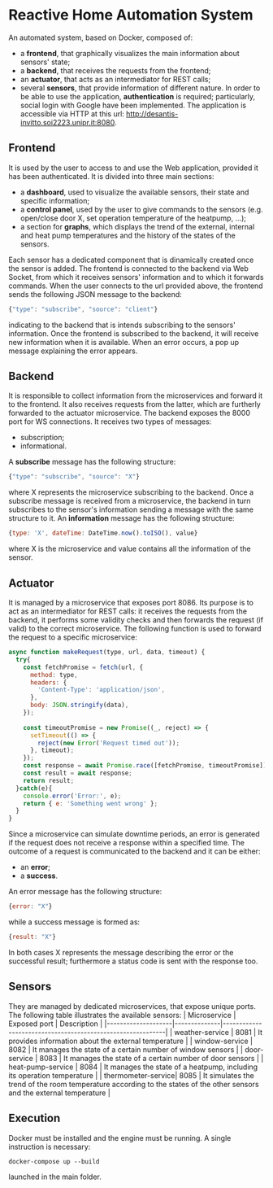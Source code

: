 # Reactive Home Automation System
An automated system, based on Docker, composed of:
  - a **frontend**, that graphically visualizes the main information about sensors' state;
  - a **backend**, that receives the requests from the frontend;
  - an **actuator**, that acts as an intermediator for REST calls;
  - several **sensors**, that provide information of different nature.
In order to be able to use the application, **authentication** is required; particularly, social login with Google have been implemented.
The application is accessible via HTTP at this url: http://desantis-invitto.soi2223.unipr.it:8080.

## Frontend
It is used by the user to access to and use the Web application, provided it has been authenticated. It is divided into three main sections:
  - a **dashboard**, used to visualize the available sensors, their state and specific information;
  - a **control panel**, used by the user to give commands to the sensors (e.g. open/close door X, set operation temperature of the heatpump, ...);
  - a section for **graphs**, which displays the trend of the external, internal and heat pump temperatures and the history of the states of the sensors.

Each sensor has a dedicated component that is dinamically created once the sensor is added. The frontend is connected to the backend via Web Socket, from which it receives sensors' information and to which it forwards commands.
When the user connects to the url provided above, the frontend sends the following JSON message to the backend:
```javascript
{"type": "subscribe", "source": "client"}
```
indicating to the backend that is intends subscribing to the sensors' information. Once the frontend is subscribed to the backend, it will receive new information when it is available. When an error occurs, a pop up message explaining the error appears.

## Backend
It is responsible to collect information from the microservices and forward it to the frontend. It also receives requests from the latter, which are furtherly forwarded to the actuator microservice.
The backend exposes the 8000 port for WS connections.
It receives two types of messages:
  - subscription;
  - informational.

A **subscribe** message has the following structure:
```javascript
{"type": "subscribe", "source": "X"}
```
where X represents the microservice subscribing to the backend. Once a subscribe message is received from a microservice, the backend in turn subscribes to the sensor's information sending a message with the same structure to it.
An **information** message has the following structure:
```javascript
{type: 'X', dateTime: DateTime.now().toISO(), value}
```
where X is the microservice and value contains all the information of the sensor.

## Actuator
It is managed by a microservice that exposes port 8086. Its purpose is to act as an intermediator for REST calls: it receives the requests from the backend, it performs some validity checks and then forwards the request (if valid) to the correct microservice.
The following function is used to forward the request to a specific microservice:
```javascript
async function makeRequest(type, url, data, timeout) {
  try{
    const fetchPromise = fetch(url, {
      method: type,
      headers: {
        'Content-Type': 'application/json',
      },
      body: JSON.stringify(data),
    });
  
    const timeoutPromise = new Promise((_, reject) => {
      setTimeout(() => {
        reject(new Error('Request timed out'));
      }, timeout);
    });
    const response = await Promise.race([fetchPromise, timeoutPromise]);
    const result = await response;
    return result;
  }catch(e){
    console.error('Error:', e);
    return { e: 'Something went wrong' };
  }
}
```
Since a microservice can simulate downtime periods, an error is generated if the request does not receive a response within a specified time.
The outcome of a request is communicated to the backend and it can be either:
  - an **error**;
  - a **success**.

An error message has the following structure:
```javascript
{error: "X"}
```
while a success message is formed as:
```javascript
{result: "X"}
```
In both cases X represents the message describing the error or the successful result; furthermore a status code is sent with the response too.

## Sensors
They are managed by dedicated microservices, that expose unique ports.
The following table illustrates the available sensors:
| Microservice       | Exposed port | Description                                                |
|--------------------|--------------|------------------------------------------------------------|
| weather-service    | 8081         | It provides information about the external temperature     |
| window-service     | 8082         | It manages the state of a certain number of window sensors |
| door-service       | 8083         | It manages the state of a certain number of door sensors   |
| heat-pump-service  | 8084         | It manages the state of a heatpump, including its operation temperature |
| thermometer-service| 8085         | It simulates the trend of the room temperature according to the states of the other sensors and the external temperature |


## Execution
Docker must be installed and the engine must be running.
A single instruction is necessary:
```console
docker-compose up --build
```
launched in the main folder.

